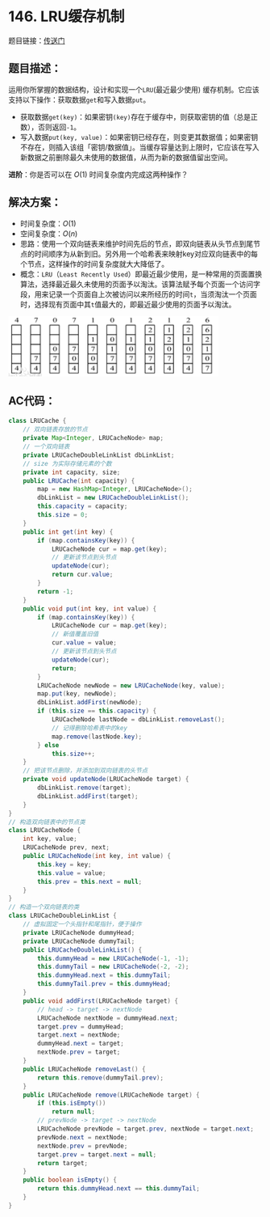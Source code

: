 # 146. LRU缓存机制
题目链接：[传送门](https://leetcode-cn.com/problems/lru-cache/)

## 题目描述：
运用你所掌握的数据结构，设计和实现一个`LRU`(最近最少使用) 缓存机制。它应该支持以下操作：获取数据`get`和写入数据`put`。

- 获取数据`get(key)`：如果密钥`(key)`存在于缓存中，则获取密钥的值（总是正数），否则返回`-1`。
- 写入数据`put(key, value)`：如果密钥已经存在，则变更其数据值；如果密钥不存在，则插入该组「密钥/数据值」。当缓存容量达到上限时，它应该在写入新数据之前删除最久未使用的数据值，从而为新的数据值留出空间。

**进阶**：你是否可以在 $O(1)$ 时间复杂度内完成这两种操作？

## 解决方案：
- 时间复杂度：$O(1)$
- 空间复杂度：$O(n)$
- 思路：使用一个双向链表来维护时间先后的节点，即双向链表从头节点到尾节点的时间顺序为从新到旧。另外用一个哈希表来映射key对应双向链表中的每个节点，这样操作的时间复杂度就大大降低了。
- 概念：`LRU`（`Least Recently Used`）即最近最少使用，是一种常用的页面置换算法，选择最近最久未使用的页面予以淘汰。该算法赋予每个页面一个访问字段，用来记录一个页面自上次被访问以来所经历的时间`t`，当须淘汰一个页面时，选择现有页面中其`t`值最大的，即最近最少使用的页面予以淘汰。

![LRU算法淘汰过程](../_media/LRU.png)

## AC代码：
```java
class LRUCache {
	// 双向链表存放的节点
	private Map<Integer, LRUCacheNode> map;
	// 一个双向链表
	private LRUCacheDoubleLinkList dbLinkList;
	// size 为实际存储元素的个数
	private int capacity, size;
	public LRUCache(int capacity) {
		map = new HashMap<Integer, LRUCacheNode>();
		dbLinkList = new LRUCacheDoubleLinkList();
		this.capacity = capacity;
		this.size = 0;
	}
	public int get(int key) {
		if (map.containsKey(key)) {
			LRUCacheNode cur = map.get(key);
			// 更新该节点到头节点
			updateNode(cur);
			return cur.value;
		}
		return -1;
	}
	public void put(int key, int value) {
		if (map.containsKey(key)) {
			LRUCacheNode cur = map.get(key);
			// 新值覆盖旧值
			cur.value = value;
			// 更新该节点到头节点
			updateNode(cur);
			return;
		}
		LRUCacheNode newNode = new LRUCacheNode(key, value);
		map.put(key, newNode);
		dbLinkList.addFirst(newNode);
		if (this.size == this.capacity) {
			LRUCacheNode lastNode = dbLinkList.removeLast();
			// 记得删除哈希表中的key
			map.remove(lastNode.key);
		} else
			this.size++;
	}
	// 把该节点删除，并添加到双向链表的头节点
	private void updateNode(LRUCacheNode target) {
		dbLinkList.remove(target);
		dbLinkList.addFirst(target);
	}
}
// 构造双向链表中的节点类
class LRUCacheNode {
	int key, value;
	LRUCacheNode prev, next;
	public LRUCacheNode(int key, int value) {
		this.key = key;
		this.value = value;
		this.prev = this.next = null;
	}
}
// 构造一个双向链表的类
class LRUCacheDoubleLinkList {
	// 虚拟固定一个头指针和尾指针，便于操作
	private LRUCacheNode dummyHead;
	private LRUCacheNode dummyTail;
	public LRUCacheDoubleLinkList() {
		this.dummyHead = new LRUCacheNode(-1, -1);
		this.dummyTail = new LRUCacheNode(-2, -2);
		this.dummyHead.next = this.dummyTail;
		this.dummyTail.prev = this.dummyHead;
	}
	public void addFirst(LRUCacheNode target) {
		// head -> target -> nextNode
		LRUCacheNode nextNode = dummyHead.next;
		target.prev = dummyHead;
		target.next = nextNode;
		dummyHead.next = target;
		nextNode.prev = target;
	}
	public LRUCacheNode removeLast() {
		return this.remove(dummyTail.prev);
	}
	public LRUCacheNode remove(LRUCacheNode target) {
		if (this.isEmpty())
			return null;
		// prevNode -> target -> nextNode
		LRUCacheNode prevNode = target.prev, nextNode = target.next;
		prevNode.next = nextNode;
		nextNode.prev = prevNode;
		target.prev = target.next = null;
		return target;
	}
	public boolean isEmpty() {
		return this.dummyHead.next == this.dummyTail;
	}
}
```